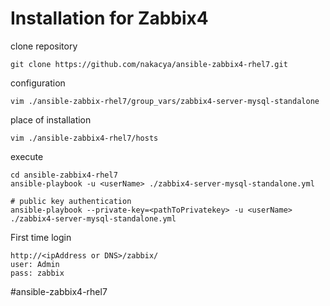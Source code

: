 
# Installation for Zabbix4 

clone repository
```
git clone https://github.com/nakacya/ansible-zabbix4-rhel7.git
```

configuration
```
vim ./ansible-zabbix-rhel7/group_vars/zabbix4-server-mysql-standalone
```

place of installation
```
vim ./ansible-zabbix4-rhel7/hosts
```

execute
```
cd ansible-zabbix4-rhel7
ansible-playbook -u <userName> ./zabbix4-server-mysql-standalone.yml

# public key authentication
ansible-playbook --private-key=<pathToPrivatekey> -u <userName> ./zabbix4-server-mysql-standalone.yml
```


First time login
```
http://<ipAddress or DNS>/zabbix/
user: Admin
pass: zabbix
```
#ansible-zabbix4-rhel7
